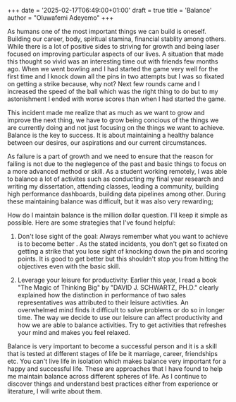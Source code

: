 +++
date = '2025-02-17T06:49:00+01:00'
draft = true
title = 'Balance'
author = "Oluwafemi Adeyemo"
+++

As humans one of the most important things we can build is oneself. Building our career, body, spiritual stamina, financial stablity among others. While there is a lot of positive sides to striving for growth and being laser focused on improving particular aspects of our lives. A situation that made this thought so vivid was an interesting time out with friends few months ago. When we went bowling and I had started the game very well for the first time and I knock down all the pins in two attempts but I was so fixated on getting a strike because, why not? Next few rounds came and I increased the speed of the ball which was the right thing to do but to my astonishment I ended with worse scores than when I had started the game. 

This incident made me realize that as much as we want to grow and improve the next thing, we have to grow being concious of the things we are currently doing and not just focusing on the things we want to achieve. Balance is the key to success. It is about maintaining a healthy balance between our desires, our aspirations and our current circumstances. 

As failure is a part of growth and we need to ensure that the reason for failing is not due to the neglegence of the past and basic things to focus on a more advanced method or skill. As a student working remotely, I was able to balance a lot of activites such as conducting my final year research and writing my dissertation, attending classes, leading a community, building high performance dashboards, building data pipelines among other. During these maintaining balance was difficult, but it was also very rewarding; 

How do I maintain balance is the million dollar question. I'll keep it simple as possible. Here are some strategies that I've found helpful:

1. Don't lose sight of the goal: Always remember what you want to achieve is to become better . As the stated incidents, you don't get so fixated on getting a strike that you lose sight of knocking down the pin and scoring points. It is good to get better but this shouldn't stop you from hitting the objectives even with the basic skill.

2. Leverage your leisure for productivity: Earlier this year, I read a book "The Magic of Thinking Big" by "DAVID J. SCHWARTZ, PH.D." clearly explained how the distinction in performance of two sales representatives was attributed to their leisure activities. An overwhelmed mind finds it difficult to solve problems or do so in longer time. The way we decide to use our leisure can affect productivity and how we are able to balance activities. Try to get activities that refreshes your mind and makes you feel relaxed.

Balance is very important to become a successful person and it is a skill that is tested at different stages of life be it marriage, career, friendships etc. You can't live life in isolation which makes balance very important for a happy and successful life.
These are approaches that I have found to help me maintain balance across different spheres of life. As I continue to discover things and understand best practices either from experience or literature, I will write about them. 